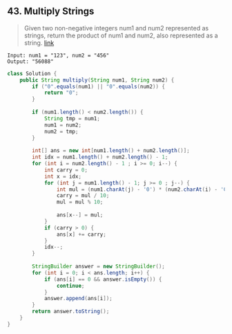 ## 43. Multiply Strings
> Given two non-negative integers num1 and num2 represented as strings, return the product of num1 and num2, also represented as a string. [link](https://leetcode.com/problems/multiply-strings/)
```
Input: num1 = "123", num2 = "456"
Output: "56088"
```
```java
class Solution {
    public String multiply(String num1, String num2) {
        if ("0".equals(num1) || "0".equals(num2)) {
            return "0";
        }
        
        if (num1.length() < num2.length()) {
            String tmp = num1;
            num1 = num2;
            num2 = tmp;
        }
        
        int[] ans = new int[num1.length() + num2.length()];
        int idx = num1.length() + num2.length() - 1;
        for (int i = num2.length() - 1 ; i >= 0; i--) {
            int carry = 0;
            int x = idx;
            for (int j = num1.length() - 1; j >= 0 ; j--) {
                int mul = (num1.charAt(j) - '0') * (num2.charAt(i) - '0') + carry + ans[x];
                carry = mul / 10;
                mul = mul % 10;
                
                ans[x--] = mul;
            }
            if (carry > 0) {
                ans[x] += carry;
            }
            idx--;
        }
        
        StringBuilder answer = new StringBuilder();
        for (int i = 0; i < ans.length; i++) {
            if (ans[i] == 0 && answer.isEmpty()) {
                continue;
            }
            answer.append(ans[i]);
        }
        return answer.toString();
    }
}
```